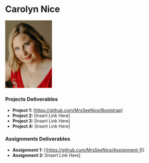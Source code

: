 # Carolyn Nice 
<img src="./assets/CarolynNice.jpg" style="width:150px;"/>

### Projects Deliverables
- **Project 1:** [https://github.com/MrsSeeNice/Bootstrap]
- **Project 2:** [Insert Link Here]
- **Project 3:** [Insert Link Here]
- **Project 4:** [Insert Link Here]

### Assignments Deliverables
- **Assignment 1:** [(https://github.com/MrsSeeNice/Assignment-1)]
- **Assignment 2:** [Insert Link Here]







